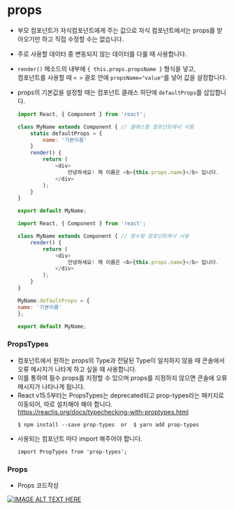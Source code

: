 
props
=================================================================

- 부모 컴포넌트가 자식컴포넌트에게 주는 값으로 자식 컴포넌트에서는 props를 받아오기만 하고 직접 수정할 수는 없습니다.
- 주로 사용할 데이터 중 변동되지 않는 데이터를 다룰 때 사용합니다.
- `render()` 메소드의 내부에 `{ this.props.propsName }` 형식을 넣고,   
    컴포넌트를 사용할 때 `< >` 괄호 안에 `propsName="value"`를 넣어 값을 설정합니다.
- props의 기본값을 설정할 때는 컴포넌트 클래스 하단에 `defaultProps`를 삽입합니다.  
    ```javascript
    import React, { Component } from 'react';

    class MyName extends Component { // 클래스형 컴포넌트에서 사용
        static defaultProps = {
            name: '기본이름'
        }
        render() {
            return (
                <div>
                    안녕하세요! 제 이름은 <b>{this.props.name}</b> 입니다.
                </div>
            );
        }
    }

    export default MyName;
    ```

    ```javascript
    import React, { Component } from 'react';

    class MyName extends Component { // 함수형 컴포넌트에서 사용
        render() {
            return (
                <div>
                    안녕하세요! 제 이름은 <b>{this.props.name}</b> 입니다.
                </div>
            );
        }
    }

    MyName.defaultProps = {
    name: '기본이름'
    };

    export default MyName;
    ```


### PropsTypes  
- 컴포넌트에서 원하는 props의 Type과 전달된 Type이 일치하지 않을 때 콘솔에서 오류 메시지가 나타게 하고 싶을 때 사용합니다.
- 이를 통하여 필수 props를 지정할 수 있으며 props를 지정하지 않으면 콘솔에 오류 메시지가 나타나게 됩니다.
- React v15.5부터는 PropsTypes는 deprecated되고 prop-types라는 패키지로 이동되어, 따로 설치해야 해야 합니다.  
    https://reactjs.org/docs/typechecking-with-proptypes.html
    ```
    $ npm install --save prop-types  or  $ yarn add prop-types
    ```
- 사용되는 컴포넌트 마다 import 해주어야 합니다.
    ```
    import PropTypes from 'prop-types';
    ```


### Props
- Props 코드작성

[![IMAGE ALT TEXT HERE](http://img.youtube.com/vi/fISs08P6eMc/0.jpg)](https://www.youtube.com/watch?v=tZLQ-cNCf70&index=8&list=PL9FpF_z-xR_E4rxYMMZx5cOpwaiwCzWUH)